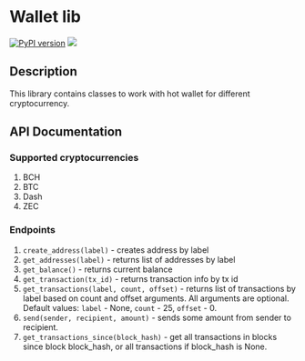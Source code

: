 # Wallet lib
[![PyPI version](https://badge.fury.io/py/wallet-lib.svg)](https://badge.fury.io/py/wallet-lib) ![](https://github.com/Bitcoin-com/wallet_lib/workflows/CI/badge.svg)
## Description
This library contains classes to work with hot wallet for different cryptocurrency.
## API Documentation
### Supported cryptocurrencies
1. BCH
2. BTC
3. Dash
4. ZEC
### Endpoints
1. `create_address(label)` - creates address by label
2. `get_addresses(label)` - returns list of addresses by label
3. `get_balance()` - returns current balance
4. `get_transaction(tx_id)` - returns transaction info by tx id
5. `get_transactions(label, count, offset)` - returns list of transactions by label based on count and offset arguments. All arguments are optional. Default values: `label` - None, `count` - 25, `offset` - 0.
6. `send(sender, recipient, amount)` - sends some amount from sender to recipient.
7. `get_transactions_since(block_hash)` - get all transactions in blocks since block block_hash, or all transactions if block_hash is None.
